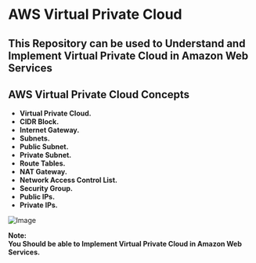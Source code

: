 
# AWS Virtual Private Cloud

## This Repository can be used to Understand and Implement Virtual Private Cloud in Amazon Web Services

## AWS Virtual Private Cloud Concepts

- **Virtual Private Cloud.**<br>
- **CIDR Block.**
- **Internet Gateway.**
- **Subnets.**
- **Public Subnet.**
- **Private Subnet.**
- **Route Tables.**
- **NAT Gateway.**
- **Network Access Control List.**
- **Security Group.**
- **Public IPs.**
- **Private IPs.**

![Image](https://github.com/user-attachments/assets/2e596ae3-e485-4069-a268-47261e2423a4)

**Note:**<br>
**You Should be able to Implement Virtual Private Cloud in Amazon Web Services.**


